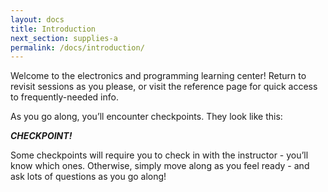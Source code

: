 ```yaml
---
layout: docs
title: Introduction
next_section: supplies-a
permalink: /docs/introduction/
---
```


Welcome to the electronics and programming learning center! Return to revisit sessions as you please, or visit the reference page for quick access to frequently-needed info.

As you go along, you’ll encounter checkpoints. They look like this:

**_CHECKPOINT!_** 

Some checkpoints will require you to check in with the instructor - you’ll know which ones. Otherwise, simply move along as you feel ready - and ask lots of questions as you go along!

<!-- You will be using this website to learn about electronics and programming. You can go back to any place in the site at any time, and there's also a page of quick references that might be useful to you as you build your pinball machine. 

As you go through the site, you'll encounter checkpoints. They look like this:

**_CHECKPOINT!_** 

When you finish a checkpoint task, check it off of your group's checkpoint list. Some of the checkpoint tasks will require you to check in with the instructor - you'll know which ones.  -->

<!-- Make any notes you think you might need for later. If there is anything you are confused about at each checkpoint, make sure to ask an instructor! It may also help to write down your questions and your answers, in case you forget and have the same question later. If there are enough questions on a single thing, we might add that to the reference page, so make sure to ask lots of questions as you go along! -->